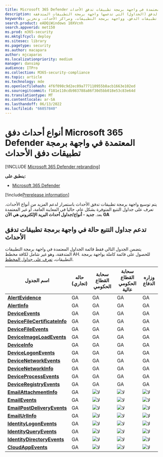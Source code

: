 ```yaml
---
title: Microsoft 365 Defender أنواع أحداث الدفق المعتمدة في واجهة برمجة تطبيقات تدفق الأحداث
description: تعرف على أنواع أحداث الدفق (الجداول) التي تدعمها واجهة برمجة التطبيقات المتدفقة
keywords: تصدير البيانات الأولية، وواجهة برمجة تطبيقات الدفق، وواجهة برمجة التطبيقات، ومراكز الأحداث، وتخزين Azure، وحساب التخزين، والتتبع، ومشاركة البيانات الأولية
search.product: eADQiWindows 10XVcnh
search.appverid: met150
ms.prod: m365-security
ms.mktglfcycl: deploy
ms.sitesec: library
ms.pagetype: security
ms.author: macapara
author: mjcaparas
ms.localizationpriority: medium
manager: dansimp
audience: ITPro
ms.collection: M365-security-compliance
ms.topic: article
ms.technology: mde
ms.openlocfilehash: 4f6f098c9d2ec09a777110955b8acb1663e102ed
ms.sourcegitcommit: f181e110cdb983788a86f30d5bb018e53c83e64d
ms.translationtype: MT
ms.contentlocale: ar-SA
ms.lasthandoff: 06/13/2022
ms.locfileid: "66057840"
---
```

# <a name="supported-microsoft-365-defender-streaming-event-types-in-event-streaming-api"></a>أنواع أحداث دفق Microsoft 365 Defender المعتمدة في واجهة برمجة تطبيقات دفق الأحداث

[!INCLUDE [Microsoft 365 Defender rebranding](../../includes/microsoft-defender.md)]

**ينطبق على:**
- [Microsoft 365 Defender](https://go.microsoft.com/fwlink/?linkid=2118804)

[!include[Prerelease information](../../includes/prerelease.md)]


يتم توسيع واجهة برمجة تطبيقات تدفق الأحداث باستمرار لدعم المزيد من أنواع الأحداث. تعرف على جداول التتبع المتوفرة بشكل عام، حاليا في المعاينة العامة، أو غير المعتمدة بعد. 
**جديد - أنواع/جداول أحداث البريد الإلكتروني هي الآن GA**

## <a name="hunting-tables-support-status-in-event-streaming-api"></a>تدعم جداول التتبع حالة في واجهة برمجة تطبيقات تدفق الأحداث

يتضمن الجدول التالي فقط قائمة الجداول المعتمدة في واجهة برمجة التطبيقات المتدفقة، وهو غير شامل لكافة مخطط AH. للحصول على قائمة كاملة بواجهة برمجة التطبيقات، [تعرف على جداول المخطط](advanced-hunting-schema-tables.md#learn-the-schema-tables).

| اسم الجدول | حاله<br>(تجاري) | سحابة القطاع الحكومي | سحابة القطاع الحكومي عالية | وزاره الدفاع |
|----|----|----|----|----|
| **[AlertEvidence](advanced-hunting-alertevidence-table.md)** | GA | GA | GA | GA |
| **[AlertInfo](advanced-hunting-alertinfo-table.md)** | GA | GA | GA | GA |
| **[DeviceEvents](advanced-hunting-deviceevents-table.md)** |GA | GA | GA | GA |
| **[DeviceFileCertificateInfo](advanced-hunting-DeviceFileCertificateInfo-table.md)** |GA | GA | GA | GA |
| **[DeviceFileEvents](advanced-hunting-devicefileevents-table.md)** | GA | GA | GA | GA |
| **[DeviceImageLoadEvents](advanced-hunting-deviceimageloadevents-table.md)** | GA | GA | GA | GA |
| **[DeviceInfo](advanced-hunting-deviceinfo-table.md)** | GA | GA | GA | GA |
| **[DeviceLogonEvents](advanced-hunting-devicelogonevents-table.md)** | GA | GA | GA | GA |
| **[DeviceNetworkEvents](advanced-hunting-devicenetworkevents-table.md)** |GA | GA | GA | GA |
| **[DeviceNetworkInfo](advanced-hunting-devicenetworkinfo-table.md)** | GA | GA | GA | GA |
| **[DeviceProcessEvents](advanced-hunting-deviceprocessevents-table.md)** | GA | GA | GA | GA |
| **[DeviceRegistryEvents](advanced-hunting-deviceregistryevents-table.md)** | GA | GA | GA | GA |
| **[EmailAttachmentInfo](advanced-hunting-emailattachmentinfo-table.md)** | GA |![لا](../defender-endpoint/images/svg/check-no.svg)|![لا](../defender-endpoint/images/svg/check-no.svg)|![لا](../defender-endpoint/images/svg/check-no.svg)|
| **[EmailEvents](advanced-hunting-emailevents-table.md)** | GA |![لا](../defender-endpoint/images/svg/check-no.svg)|![لا](../defender-endpoint/images/svg/check-no.svg)|![لا](../defender-endpoint/images/svg/check-no.svg)|
| **[EmailPostDeliveryEvents](advanced-hunting-emailpostdeliveryevents-table.md)** | GA |![لا](../defender-endpoint/images/svg/check-no.svg)|![لا](../defender-endpoint/images/svg/check-no.svg)|![لا](../defender-endpoint/images/svg/check-no.svg)|
| **[EmailUrlInfo](advanced-hunting-emailurlinfo-table.md)** | GA |![لا](../defender-endpoint/images/svg/check-no.svg)|![لا](../defender-endpoint/images/svg/check-no.svg)|![لا](../defender-endpoint/images/svg/check-no.svg)|
| **[IdentityLogonEvents](advanced-hunting-identitylogonevents-table.md)**|GA|![لا](../defender-endpoint/images/svg/check-no.svg)|![لا](../defender-endpoint/images/svg/check-no.svg)|![لا](../defender-endpoint/images/svg/check-no.svg)|
| **[IdentityQueryEvents](advanced-hunting-identityqueryevents-table.md)**|GA|![لا](../defender-endpoint/images/svg/check-no.svg)|![لا](../defender-endpoint/images/svg/check-no.svg)|![لا](../defender-endpoint/images/svg/check-no.svg)|
| **[IdentityDirectoryEvents](advanced-hunting-identitydirectoryevents-table.md)**|GA|![لا](../defender-endpoint/images/svg/check-no.svg)|![لا](../defender-endpoint/images/svg/check-no.svg)|![لا](../defender-endpoint/images/svg/check-no.svg)|
| **[CloudAppEvents](advanced-hunting-cloudappevents-table.md)**|GA|![لا](../defender-endpoint/images/svg/check-no.svg)|![لا](../defender-endpoint/images/svg/check-no.svg)|![لا](../defender-endpoint/images/svg/check-no.svg)|
